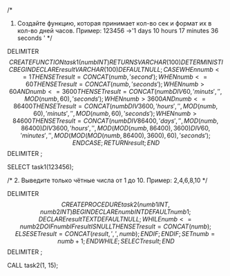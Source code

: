 /*
1. Создайте функцию, которая принимает кол-во сек и формат их в кол-во дней часов.
Пример: 123456 ->'1 days 10 hours 17 minutes 36 seconds '
*/

DELIMITER $$
CREATE FUNCTION task1(numb INT)
RETURNS VARCHAR(100)
DETERMINISTIC
BEGIN
	DECLARE result VARCHAR(100) DEFAULT NULL;
    CASE
		WHEn numb <= 1 THEN
			SET result = CONCAT(numb, ' second');
		WHEN numb <= 60 THEN
			SET result = CONCAT(numb, ' seconds');
		WHEN numb > 60 AND numb <= 3600 THEN
			SET result = CONCAT(numb DIV 60, ' minuts', ' ', MOD(numb, 60), ' seconds');
		WHEN numb > 3600 AND numb <= 86400 THEN
			SET result = CONCAT(numb DIV 3600, ' hours', ' ', MOD(numb, 60), ' minuts', ' ', MOD(numb, 60), ' seconds');
		WHEN numb > 84600 THEN
			SET result = CONCAT(numb DIV 86400, ' days', ' ', MOD(numb, 86400) DIV 3600, ' hours', ' ', MOD(MOD(numb, 86400),3600) DIV 60, ' minutes', ' ', MOD(MOD(MOD(numb, 86400),3600),60), ' seconds');
	END CASE;
    RETURN result;
END $$
DELIMITER ;

SELECT task1(123456);


/*
2. Выведите только чётные числа от 1 до 10.
Пример: 2,4,6,8,10
*/

DELIMITER $$
CREATE PROCEDURE task2(numb1 INT, numb2 INT)
BEGIN
	DECLARE numb INT DEFAULT numb1;
    DECLARE result TEXT DEFAULT NULL;
    WHILE  numb <= numb2 DO
        IF numb % 2 = 0 THEN
			IF result IS NULL THEN
				SET result = CONCAT(numb);
			ELSE
				SET result = CONCAT(result, ', ', numb);
			END IF;
		END IF;
        SET numb = numb + 1;
    END WHILE;
	SELECT result;
END $$
DELIMITER ;

CALL task2(1, 15);
